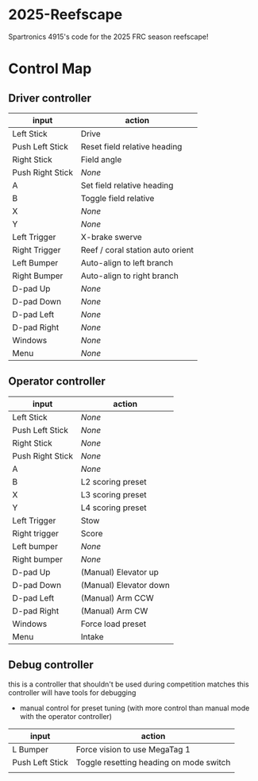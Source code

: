 # 2025-Reefscape

Spartronics 4915's code for the 2025 FRC season reefscape!

# Control Map

## Driver controller

| input   | action |
| -------- | ------- |
| Left Stick |  Drive |
| Push Left Stick |  Reset field relative heading |
| Right Stick | Field angle |
| Push Right Stick | *None* |
| A | Set field relative heading |
| B | Toggle field relative |
| X | *None* |
| Y | *None* |
| Left Trigger | X-brake swerve |
| Right Trigger | Reef / coral station auto orient |
| Left Bumper | Auto-align to left branch |
| Right Bumper | Auto-align to right branch |
| D-pad Up | *None* |
| D-pad Down | *None* |
| D-pad Left | *None* |
| D-pad Right | *None* |
| Windows | *None* |
| Menu | *None* |

## Operator controller
| input   | action |
| -------- | ------- |
| Left Stick | *None* |
| Push Left Stick | *None* |
| Right Stick | *None* |
| Push Right Stick | *None* |
| A | *None* |
| B | L2 scoring preset |
| X | L3 scoring preset |
| Y | L4 scoring preset |
| Left Trigger | Stow |
| Right trigger | Score |
| Left bumper | *None* |
| Right bumper | *None* |
| D-pad Up | (Manual) Elevator up |
| D-pad Down | (Manual) Elevator down |
| D-pad Left | (Manual) Arm CCW |
| D-pad Right | (Manual) Arm CW |
| Windows | Force load preset |
| Menu | Intake |

## Debug controller
this is a controller that shouldn't be used during competition matches
this controller will have tools for debugging
* manual control for preset tuning (with more control than manual mode with the operator controller)

| input   | action |
| -------- | ------- |
| L Bumper | Force vision to use MegaTag 1 |
| Push Left Stick | Toggle resetting heading on mode switch |
|     |     |